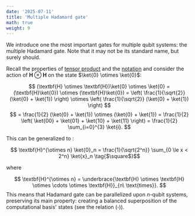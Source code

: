 ```yaml
---
date: '2025-07-11'
title: 'Multiple Hadamard gate'
math: true
weight: 9
---
```

We introduce one the most important gates for multiple qubit systems: the multiple Hadamard gate. Note that it may not be its standard name, but surely should. 

Recall the properties of [tensor product](../07-multqsys/#tensor-product) and the [notation](../notation/#number-notation) 
  and consider the action of $\textbf{H}\otimes{\textbf{H}}$ on the state $\ket{0} \otimes \ket{0}$:

$$
(\textbf{H} \otimes \textbf{H})\ket{0} \otimes \ket{0}
= (\textbf{H}\ket{0}) \otimes (\textbf{H}\ket{0})
= \left( \frac{1}{\sqrt{2}} (\ket{0} + \ket{1}) \right) \otimes \left( \frac{1}{\sqrt{2}} (\ket{0} + \ket{1}) \right)
$$
$$
= \frac{1}{2} (\ket{0} + \ket{1}) \otimes (\ket{0} + \ket{1})
= \frac{1}{2} \left( \ket{00} + \ket{01} + \ket{10} + \ket{11} \right)
= \frac{1}{2} \sum_{i=0}^{3} \ket{i}.
$$
 
This can be generalized to :

$$
\textbf{H}^{\otimes n} \ket{0}_n = \frac{1}{\sqrt{2^n}} \sum_{0 \le x < 2^n} \ket{x}_n
\tag{$\square$}$$

where

$$
\textbf{H}^{\otimes n} = \underbrace{\textbf{H} \otimes \textbf{H} \otimes \cdots \otimes \textbf{H}}_{n\ \text{times}}.
$$
This means that Hadamard gate can be parallelized upon $n$-qubit systems, preserving its main property: creating a balanced superposition of the computational basis' states (see the relation ($\square$)).

